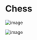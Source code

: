 # Chess



![image](https://github.com/BatuUzun/Chess/assets/103521291/6a7b172e-e96f-4b70-b2b7-d24cdab361cb)

![image](https://github.com/BatuUzun/Chess/assets/103521291/6684c673-cbb7-466d-a22c-c2b95afc9208)

